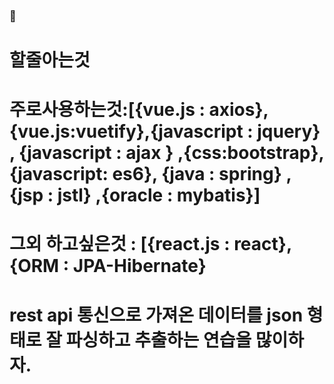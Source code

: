 ### 👋

# 할줄아는것
# 주로사용하는것:[{vue.js : axios},{vue.js:vuetify},{javascript : jquery} , {javascript : ajax } ,{css:bootstrap},{javascript: es6}, {java : spring} , {jsp : jstl} ,{oracle : mybatis}]
# 그외 하고싶은것 : [{react.js : react},{ORM : JPA-Hibernate}
# rest api 통신으로 가져온 데이터를 json 형태로 잘 파싱하고 추출하는 연습을 많이하자.
